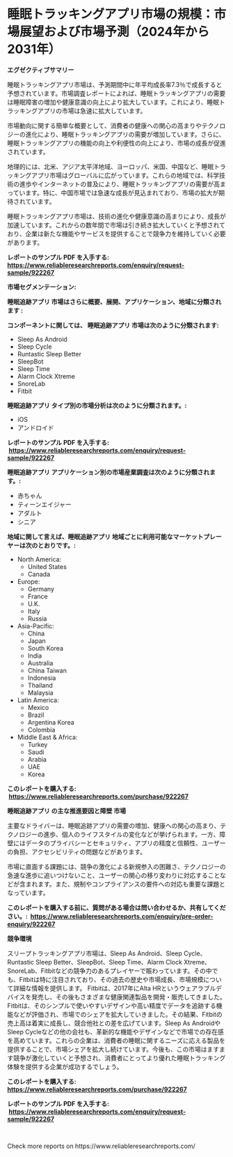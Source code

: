 <p><h1>睡眠トラッキン​​グアプリ市場の規模：市場展望および市場予測（2024年から2031年）</h1></p><p><strong>エグゼクティブサマリー</strong></p>
<p><p>睡眠トラッキングアプリ市場は、予測期間中に年平均成長率7.3％で成長すると予想されています。市場調査レポートによれば、睡眠トラッキングアプリの需要は睡眠障害の増加や健康意識の向上により拡大しています。これにより、睡眠トラッキングアプリの市場は急速に拡大しています。</p><p>市場動向に関する簡単な概要として、消費者の健康への関心の高まりやテクノロジーの進化により、睡眠トラッキングアプリの需要が増加しています。さらに、睡眠トラッキングアプリの機能の向上や利便性の向上により、市場の成長が促進されています。</p><p>地理的には、北米、アジア太平洋地域、ヨーロッパ、米国、中国など、睡眠トラッキングアプリ市場はグローバルに広がっています。これらの地域では、科学技術の進歩やインターネットの普及により、睡眠トラッキングアプリの需要が高まっています。特に、中国市場では急速な成長が見込まれており、市場の拡大が期待されています。</p><p>睡眠トラッキングアプリ市場は、技術の進化や健康意識の高まりにより、成長が加速しています。これからの数年間で市場は引き続き拡大していくと予想されており、企業は新たな機能やサービスを提供することで競争力を維持していく必要があります。</p></p>
<p><strong>レポートのサンプル PDF を入手する: <a href="https://www.reliableresearchreports.com/enquiry/request-sample/922267">https://www.reliableresearchreports.com/enquiry/request-sample/922267</a></strong></p>
<p><strong>市場セグメンテーション:</strong></p>
<p><strong> 睡眠追跡アプリ 市場はさらに概要、展開、アプリケーション、地域に分類されます :</strong></p>
<p><strong>コンポーネントに関しては、 睡眠追跡アプリ 市場は次のように分類されます: &nbsp;</strong></p>
<p><ul><li>Sleep As Android</li><li>Sleep Cycle</li><li>Runtastic Sleep Better</li><li>SleepBot</li><li>Sleep Time</li><li>Alarm Clock Xtreme</li><li>SnoreLab</li><li>Fitbit</li></ul></p>
<p><strong> 睡眠追跡アプリ タイプ別の市場分析は次のように分類されます。:</strong></p>
<p><ul><li>iOS</li><li>アンドロイド</li></ul></p>
<p><strong>レポートのサンプル PDF を入手する: &nbsp;<a href="https://www.reliableresearchreports.com/enquiry/request-sample/922267">https://www.reliableresearchreports.com/enquiry/request-sample/922267</a></strong></p>
<p><strong> 睡眠追跡アプリ アプリケーション別の市場産業調査は次のように分類されます。:</strong></p>
<p><ul><li>赤ちゃん</li><li>ティーンエイジャー</li><li>アダルト</li><li>シニア</li></ul></p>
<p><strong>地域に関して言えば、睡眠追跡アプリ 地域ごとに利用可能なマーケットプレーヤーは次のとおりです。:</strong></p>
<p><ul>
    <li>
        North America:
        <ul>
            <li>United States</li>
            <li>Canada</li>
        </ul>
    </li>
    <li>
        Europe:
        <ul>
            <li>Germany</li>
            <li>France</li>
            <li>U.K.</li>
            <li>Italy</li>
            <li>Russia</li>
        </ul>
    </li>
    <li>
        Asia-Pacific:
        <ul>
            <li>China</li>
            <li>Japan</li>
            <li>South Korea</li>
            <li>India</li>
            <li>Australia</li>
            <li>China Taiwan</li>
            <li>Indonesia</li>
            <li>Thailand</li>
            <li>Malaysia</li>
        </ul>
    </li>
    <li>
        Latin America:
        <ul>
            <li>Mexico</li>
            <li>Brazil</li>
            <li>Argentina Korea</li>
            <li>Colombia</li>
        </ul>
    </li>
    <li>
        Middle East & Africa:
        <ul>
            <li>Turkey</li>
            <li>Saudi</li>
            <li>Arabia</li>
            <li>UAE</li>
            <li>Korea</li>
        </ul>
    </li>
    </ul></p>
<p><strong>このレポートを購入する: &nbsp;<a href="https://www.reliableresearchreports.com/purchase/922267">https://www.reliableresearchreports.com/purchase/922267</a></strong></p>
<p><strong>睡眠追跡アプリ の主な推進要因と障壁 市場</strong></p>
<p><p>主要なドライバーは、睡眠追跡アプリの需要の増加、健康への関心の高まり、テクノロジーの進歩、個人のライフスタイルの変化などが挙げられます。一方、障壁にはデータのプライバシーとセキュリティ、アプリの精度と信頼性、ユーザーの負担、アクセシビリティの問題などがあります。</p><p>市場に直面する課題には、競争の激化による新規参入の困難さ、テクノロジーの急速な進歩に追いつけないこと、ユーザーの関心の移り変わりに対応することなどが含まれます。また、規制やコンプライアンスの要件への対応も重要な課題となっています。</p></p>
<p><strong>このレポートを購入する前に、質問がある場合は問い合わせるか、共有してください。:&nbsp; <a href="https://www.reliableresearchreports.com/enquiry/pre-order-enquiry/922267">https://www.reliableresearchreports.com/enquiry/pre-order-enquiry/922267</a></strong></p>
<p><strong>競争環境</strong></p>
<p><p>スリープトラッキングアプリ市場は、Sleep As Android、Sleep Cycle、Runtastic Sleep Better、SleepBot、Sleep Time、Alarm Clock Xtreme、SnoreLab、Fitbitなどの競争力のあるプレイヤーで賑わっています。その中でも、Fitbitは特に注目されており、その過去の歴史や市場成長、市場規模について詳細な情報を提供します。 Fitbitは、2017年にAlta HRというウェアラブルデバイスを発売し、その後もさまざまな健康関連製品を開発・販売してきました。 Fitbitは、そのシンプルで使いやすいデザインや高い精度でデータを追跡する機能などが評価され、市場でのシェアを拡大していきました。その結果、Fitbitの売上高は着実に成長し、競合他社との差を広げています。Sleep As AndroidやSleep Cycleなどの他の会社も、革新的な機能やデザインなどで市場での存在感を高めています。これらの企業は、消費者の睡眠に関するニーズに応える製品を提供することで、市場シェアを拡大し続けています。今後も、この市場はますます競争が激化していくと予想され、消費者にとってより優れた睡眠トラッキング体験を提供する企業が成功するでしょう。</p></p>
<p><strong>このレポートを購入する: &nbsp; <a href="https://www.reliableresearchreports.com/purchase/922267">https://www.reliableresearchreports.com/purchase/922267</a></strong></p>
<p><strong>レポートのサンプル PDF を入手する: &nbsp;<a href="https://www.reliableresearchreports.com/enquiry/request-sample/922267">https://www.reliableresearchreports.com/enquiry/request-sample/922267</a></strong><strong></strong></p>
<p>&nbsp;</p>
<p>Check more reports on https://www.reliableresearchreports.com/</p>